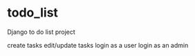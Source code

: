 # todo_list
Django to do list project

create tasks
edit/update tasks
login as a user
login as an admin

